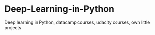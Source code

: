 # Deep-Learning-in-Python
Deep learning in Python, datacamp courses, udacity courses, own little projects
